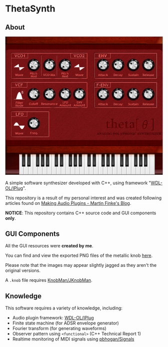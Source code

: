 # ThetaSynth

## About

![](thetasynth.png)

A simple software synthesizer developed with C++, using framework "[WDL-OL/IPlug](https://github.com/olilarkin/wdl-ol)".

This repository is a result of my personal interest and was created following articles found on [Making Audio Plugins - Martin Finke's Blog](https://www.martin-finke.de/tags/making_audio_plugins.html).

**NOTICE**: This repository contains C++ source code and GUI components **only**.

## GUI Components

All the GUI resources were **created by me**.

You can find and view the exported PNG files of the metallic knob [here](gui_knob).

Please note that the images may appear slightly jagged as they aren't the original versions.

A `.knob` file requires [KnobMan/JKnobMan](https://www.g200kg.com/jp/software/knobman.html).

## Knowledge

This software requires a variety of knowledge, including:

- Audio plugin framework: [WDL-OL/IPlug](https://github.com/olilarkin/wdl-ol)
- Finite state machine (for ADSR envelope generator)
- Fourier transform (for generating waveforms)
- Observer pattern using `<functional>` (C++ Technical Report 1)
- Realtime monitoring of MIDI signals using [pbhogan/Signals](https://github.com/pbhogan/Signals)

